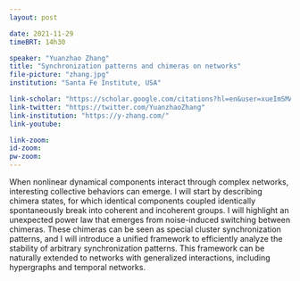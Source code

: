 ```yaml
---
layout: post

date: 2021-11-29
timeBRT: 14h30

speaker: "Yuanzhao Zhang"
title: "Synchronization patterns and chimeras on networks"
file-picture: "zhang.jpg"
institution: "Santa Fe Institute, USA"

link-scholar: "https://scholar.google.com/citations?hl=en&user=xueImSMAAAAJ&view_op=list_works&sortby=pubdate"
link-twitter: "https://twitter.com/YuanzhaoZhang"
link-institution: "https://y-zhang.com/"
link-youtube:

link-zoom:
id-zoom: 
pw-zoom: 
---
```


When nonlinear dynamical components interact through complex networks, interesting collective behaviors can emerge. I will start by describing chimera states, for which identical components coupled identically spontaneously break into coherent and incoherent groups. I will highlight an unexpected power law that emerges from noise-induced switching between chimeras. These chimeras can be seen as special cluster synchronization patterns, and I will introduce a unified framework to efficiently analyze the stability of arbitrary synchronization patterns. This framework can be naturally extended to networks with generalized interactions, including hypergraphs and temporal networks.